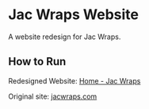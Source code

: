 # Jac Wraps Website
A website redesign for Jac Wraps.

## How to Run
Redesigned Website: [Home - Jac Wraps](https://tim-moughayar.github.io/Jac-Wraps-Website/web_pages/home.html)
<br>

Original site: [jacwraps.com](jacwraps.com)

